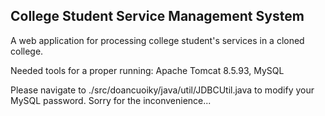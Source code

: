 ## College Student Service Management System ##
A web application for processing college student's services in a cloned college.

Needed tools for a proper running: Apache Tomcat 8.5.93, MySQL

Please navigate to ./src/doancuoiky/java/util/JDBCUtil.java to modify your MySQL password. Sorry for the inconvenience...




